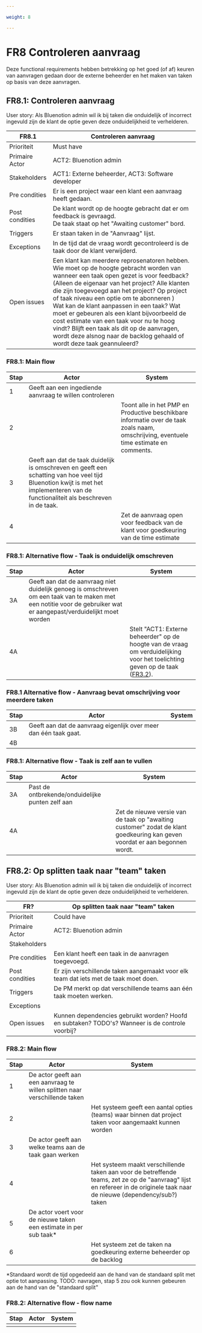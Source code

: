 ```yaml
---

weight: 8

---
```


# FR8 Controleren aanvraag

Deze functional requirements hebben betrekking op het goed (of af) keuren van aanvragen gedaan door de externe beheerder en het maken van taken op basis van deze aanvragen.

## FR8.1: Controleren aanvraag

User story: Als Bluenotion admin wil ik bij taken die onduidelijk of incorrect ingevuld zijn de klant de optie geven deze onduidelijkheid te verhelderen.

| FR8.1 | Controleren aanvraag|
|---|---|
| Prioriteit | Must have  |
| Primaire Actor | ACT2: Bluenotion admin |
| Stakeholders | ACT1: Externe beheerder, ACT3: Software developer |
| Pre condities | Er is een project waar een klant een aanvraag heeft gedaan.  |
| Post condities | De klant wordt op de hoogte gebracht dat er om feedback is gevraagd. </br> De taak staat op het "Awaiting customer" bord. |
| Triggers | Er staan taken in de "Aanvraag" lijst. |
| Exceptions | In de tijd dat de vraag wordt gecontroleerd is de taak door de klant verwijderd. |
| Open issues | Een klant kan meerdere reprosenatoren hebben. Wie moet op de hoogte gebracht worden van wanneer een taak open gezet is voor feedback? (Alleen de eigenaar van het project? Alle klanten die zijn toegevoegd aan het project? Op project of taak niveau een optie om te abonneren ) </br> Wat kan de klant aanpassen in een taak? Wat moet er gebeuren als een klant bijvoorbeeld de cost estimate van een taak voor nu te hoog vindt? Blijft een taak als dit op de aanvragen, wordt deze alsnog naar de backlog gehaald of wordt deze taak geannuleerd? |

### FR8.1: Main flow

| Stap | Actor | System |
|---|---|---|
| 1 | Geeft aan een ingediende aanvraag te willen controleren |  |
| 2 |  | Toont alle in het PMP en Productive beschikbare informatie over de taak zoals naam, omschrijving, eventuele time estimate en comments. |
| 3 | Geeft aan dat de taak duidelijk is omschreven en geeft een schatting van hoe veel tijd Bluenotion kwijt is met het implementeren van de functionaliteit als beschreven in de taak. |  |
| 4 |  | Zet de aanvraag open voor feedback van de klant voor goedkeuring van de time estimate |

### FR8.1: Alternative flow - Taak is onduidelijk omschreven

| Stap | Actor | System |
|--|--|--|
| 3A | Geeft aan dat de aanvraag niet duidelijk genoeg is omschreven om een taak van te maken met een notitie voor de gebruiker wat er aangepast/verduidelijkt moet worden |  |
| 4A |  | Stelt "ACT1: Externe beheerder" op de hoogte van de vraag om verduidelijking voor het toelichting geven op de taak ([FR3.2](../Requirements/FR3_Toevoegen_aanvraag.md#fr32-toelichting-geven-op-aanvraag)). |

### FR8.1 Alternative flow - Aanvraag bevat omschrijving voor meerdere taken

| Stap | Actor | System |
|--|--|--|
| 3B | Geeft aan dat de aanvraag eigenlijk over meer dan één taak gaat. |  |
| 4B |  |  |

<!-- | 1 | Geeft aan welke taak open gezet moet worden voor feedback  |   |
| 2 |   | Geeft de actor de mogelijkheid de taak zelf aan te passen.  |
| 3 | Geeft aan welke punten ontbreken of onduidelijk zijn.  |   |
| 4 |   | Zet de taak op "awaiting customer" met de bijbehorende feedback.  | -->

<!-- TODO: Waar komt feedback? Wordt dit bijgehouden in de comments van de taak? De omschrijving? Apart in het PMP?
A: feedback in de comments van productive. Aparte "chat" voor tenant level communicatie [FR9](#fr9-tenant-level-chat-voor-directe-communicatie) komt in het PMP -->

### FR8.1: Alternative flow - Taak is zelf aan te vullen

|Stap | Actor | System |
|---|---|---|
| 3A | Past de ontbrekende/onduidelijke punten zelf aan |  |
| 4A |  | Zet de nieuwe versie van de taak op "awaiting customer" zodat de klant goedkeuring kan geven voordat er aan begonnen wordt.  |

## FR8.2: Op splitten taak naar "team" taken

User story: Als Bluenotion admin wil ik bij taken die onduidelijk of incorrect ingevuld zijn de klant de optie geven deze onduidelijkheid te verhelderen.

| FR? | Op splitten taak naar "team" taken  |
|---|---|
| Prioriteit | Could have  |
| Primaire Actor | ACT2: Bluenotion admin  |
| Stakeholders |  |
| Pre condities | Een klant heeft een taak in de aanvragen toegevoegd. |
| Post condities | Er zijn verschillende taken aangemaakt voor elk team dat iets met de taak moet doen. |
| Triggers | De PM merkt op dat verschillende teams aan één taak moeten werken. |
| Exceptions |  |
| Open issues | Kunnen dependencies gebruikt worden? Hoofd en subtaken? TODO's? Wanneer is de controle voorbij?  |

### FR8.2: Main flow

|Stap | Actor | System |
|---|---|---|
| 1 | De actor geeft aan een aanvraag te willen splitten naar verschillende taken |  |
| 2 |  | Het systeem geeft een aantal opties (teams) waar binnen dat project taken voor aangemaakt kunnen worden |
| 3 | De actor geeft aan welke teams aan de taak gaan werken |  |
| 4 |  | Het systeem maakt verschillende taken aan voor de betreffende teams, zet ze op de "aanvraag" lijst en refereer in de originele taak naar de nieuwe (dependency/sub?) taken |
| 5 | De actor voert voor de nieuwe taken een estimate in per sub taak* |  |
| 6 |  | Het systeem zet de taken na goedkeuring externe beheerder op de backlog |

*Standaard wordt de tijd opgedeeld aan de hand van de standaard split met optie tot aanpassing.
TODO: navragen, stap 5 zou ook kunnen gebeuren aan de hand van de "standaard split"

### FR8.2: Alternative flow - flow name

|Stap | Actor | System |
|---|---|---|
|  |  |  |
